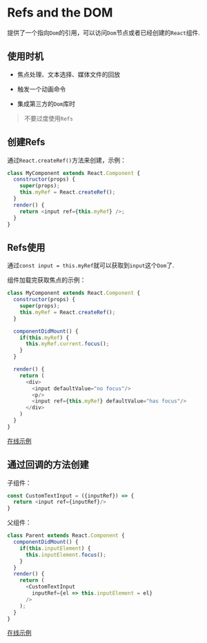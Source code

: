 # Refs and the DOM

  提供了一个指向`Dom`的引用，可以访问`Dom`节点或者已经创建的`React`组件.

## 使用时机

  * 焦点处理、文本选择、媒体文件的回放

  * 触发一个动画命令

  * 集成第三方的`Dom`库时

  > 不要过度使用`Refs`

## 创建Refs

  通过`React.createRef()`方法来创建，示例：
  ```js
  class MyComponent extends React.Component {
    constructor(props) {
      super(props);
      this.myRef = React.createRef();
    }
    render() {
      return <input ref={this.myRef} />;
    }
  }
  ```

## Refs使用

  通过`const input = this.myRef`就可以获取到`input`这个`Dom`了.
  
  组件加载完获取焦点的示例：

  ```js
  class MyComponent extends React.Component {
    constructor(props) {
      super(props);
      this.myRef = React.createRef();
    }

    componentDidMount() {
      if(this.myRef) {
        this.myRef.current.focus();
      }
    }

    render() {
      return (
        <div>
          <input defaultValue="no focus"/>
          <p/>
          <input ref={this.myRef} defaultValue="has focus"/>
        </div>
      )
    }
  }
  ```

  [在线示例](https://codesandbox.io/s/j3w4xyq9lw)

## 通过回调的方法创建

  子组件：
  ```js
  const CustomTextInput = ({inputRef}) => {
    return <input ref={inputRef}/>
  }
  ```

  父组件：
  ```js
  class Parent extends React.Component {
    componentDidMount() {
      if(this.inputElement) {
        this.inputElement.focus();
      }
    }
    render() {
      return (
        <CustomTextInput
          inputRef={el => this.inputElement = el}
        />
      );
    }
  }
  ```

  [在线示例](https://codesandbox.io/s/1vwzlvrzxl)